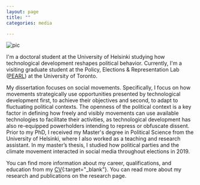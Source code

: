 ```yaml
---
layout: page
title: ""
categories: media

---
```


![pic](/assets/bannerpic.png)

I'm a doctoral student at the University of Helsinki studying how technological development reshapes political behavior. Currently, I'm a visiting graduate student at the Policy, Elections & Representation Lab ([PEARL](https://munkschool.utoronto.ca/pearl)) at the University of Toronto.

My dissertation focuses on social movements. Specifically, I focus on how movements strategically use opportunities presented by technological development first, to achieve their objectives and second, to adapt to fluctuating political contexts. The openness of the political context is a key factor in defining how freely and visibly movements can use available technologies to facilitate their activities, as technological development has also re-equipped powerholders intending to repress or obfuscate dissent. Prior to my PhD, I received my Master's degree in Political Science from the University of Helsinki, where I also worked as a teaching and research assistant. In my master’s thesis, I studied how political parties and the climate movement interacted in social media throughout elections in 2019.

You can find more information about my career, qualifications, and education from my [CV](/assets/cv_savolainen.pdf){:target="_blank"}. You can read more about my research and publications on the research page.
